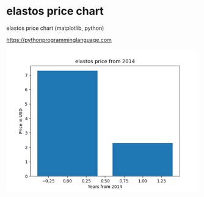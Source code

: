 # elastos price chart 

elastos price chart (matplotlib, python)

https://pythonprogramminglanguage.com

<img src='chart.png'>
